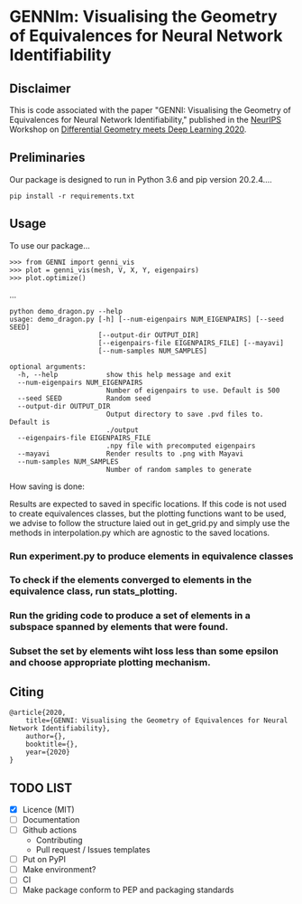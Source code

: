 # GENNIm: Visualising the Geometry of Equivalences for Neural Network Identifiability

## Disclaimer

This is code associated with the paper "GENNI: Visualising the Geometry of Equivalences for Neural Network Identifiability," published in the [NeurIPS](https://nips.cc/) Workshop on [Differential Geometry meets Deep Learning 2020](https://sites.google.com/view/diffgeo4dl/).

## Preliminaries

Our package is designed to run in Python 3.6 and pip version 20.2.4....

```
pip install -r requirements.txt
```

## Usage

To use our package...

```
>>> from GENNI import genni_vis
>>> plot = genni_vis(mesh, V, X, Y, eigenpairs)
>>> plot.optimize()
```

...

```
python demo_dragon.py --help
usage: demo_dragon.py [-h] [--num-eigenpairs NUM_EIGENPAIRS] [--seed SEED]
                      [--output-dir OUTPUT_DIR]
                      [--eigenpairs-file EIGENPAIRS_FILE] [--mayavi]
                      [--num-samples NUM_SAMPLES]

optional arguments:
  -h, --help            show this help message and exit
  --num-eigenpairs NUM_EIGENPAIRS
                        Number of eigenpairs to use. Default is 500
  --seed SEED           Random seed
  --output-dir OUTPUT_DIR
                        Output directory to save .pvd files to. Default is
                        ./output
  --eigenpairs-file EIGENPAIRS_FILE
                        .npy file with precomputed eigenpairs
  --mayavi              Render results to .png with Mayavi
  --num-samples NUM_SAMPLES
                        Number of random samples to generate
```


How saving is done:

Results are expected to saved in specific locations. If this code is not used to create equivalences classes, but the plotting functions want to be used, we advise to follow the structure laied out in get_grid.py and simply use the methods in interpolation.py which are agnostic to the saved locations. 

### Run experiment.py to produce elements in equivalence classes

### To check if the elements converged to elements in the equivalence class, run stats_plotting. 

### Run the griding code to produce a set of elements in a subspace spanned by elements that were found. 

### Subset the set by elements wiht loss less than some epsilon and choose appropriate plotting mechanism. 



## Citing

```
@article{2020,
    title={GENNI: Visualising the Geometry of Equivalences for Neural Network Identifiability},
    author={},
    booktitle={},
    year={2020}
}
```

## TODO LIST

- [x] Licence (MIT)
- [ ] Documentation
- [ ] Github actions
  - Contributing
  - Pull request / Issues templates
- [ ] Put on PyPI
- [ ] Make environment?
- [ ] CI
- [ ] Make package conform to PEP and packaging standards
